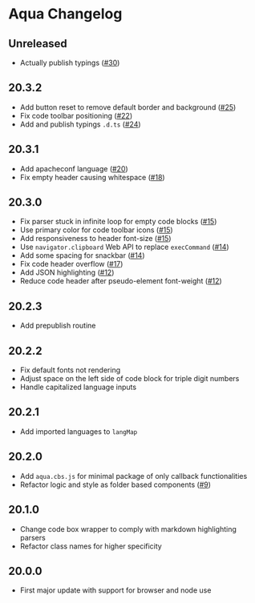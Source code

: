 # Aqua Changelog

## Unreleased

- Actually publish typings ([#30](https://github.com/ignatiusmb/aqua/pull/30))

## 20.3.2

- Add button reset to remove default border and background ([#25](https://github.com/ignatiusmb/aqua/pull/25))
- Fix code toolbar positioning ([#22](https://github.com/ignatiusmb/aqua/pull/22))
- Add and publish typings `.d.ts` ([#24](https://github.com/ignatiusmb/aqua/pull/24))

## 20.3.1

- Add apacheconf language ([#20](https://github.com/ignatiusmb/aqua/pull/20))
- Fix empty header causing whitespace ([#18](https://github.com/ignatiusmb/aqua/pull/18))

## 20.3.0

- Fix parser stuck in infinite loop for empty code blocks ([#15](https://github.com/ignatiusmb/aqua/pull/15))
- Use primary color for code toolbar icons ([#15](https://github.com/ignatiusmb/aqua/pull/15))
- Add responsiveness to header font-size ([#15](https://github.com/ignatiusmb/aqua/pull/15))
- Use `navigator.clipboard` Web API to replace `execCommand` ([#14](https://github.com/ignatiusmb/aqua/pull/14))
- Add some spacing for snackbar ([#14](https://github.com/ignatiusmb/aqua/pull/14))
- Fix code header overflow ([#17](https://github.com/ignatiusmb/aqua/pull/17))
- Add JSON highlighting ([#12](https://github.com/ignatiusmb/aqua/pull/12))
- Reduce code header after pseudo-element font-weight ([#12](https://github.com/ignatiusmb/aqua/pull/12))

## 20.2.3

- Add prepublish routine

## 20.2.2

- Fix default fonts not rendering
- Adjust space on the left side of code block for triple digit numbers
- Handle capitalized language inputs

## 20.2.1

- Add imported languages to `langMap`

## 20.2.0

- Add `aqua.cbs.js` for minimal package of only callback functionalities
- Refactor logic and style as folder based components ([#9](https://github.com/ignatiusmb/aqua/pull/9))

## 20.1.0

- Change code box wrapper to comply with markdown highlighting parsers
- Refactor class names for higher specificity

## 20.0.0

- First major update with support for browser and node use
